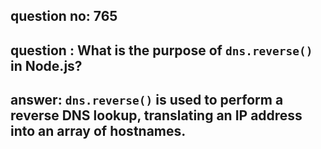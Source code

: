 
      
## question no: 765

## question : What is the purpose of `dns.reverse()` in Node.js?

## answer: `dns.reverse()` is used to perform a reverse DNS lookup, translating an IP address into an array of hostnames.
      